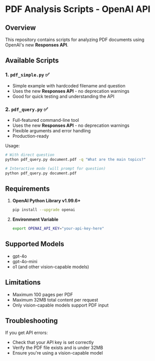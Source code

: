 # PDF Analysis Scripts - OpenAI API

## Overview
This repository contains scripts for analyzing PDF documents using OpenAI's new **Responses API**.

## Available Scripts

### 1. `pdf_simple.py` ✅
- Simple example with hardcoded filename and question
- Uses the new **Responses API** - no deprecation warnings
- Good for quick testing and understanding the API

### 2. `pdf_query.py` ✅
- Full-featured command-line tool
- Uses the new **Responses API** - no deprecation warnings  
- Flexible arguments and error handling
- Production-ready

Usage:
```bash
# With direct question
python pdf_query.py document.pdf -q "What are the main topics?"

# Interactive mode (will prompt for question)
python pdf_query.py document.pdf
```

## Requirements

1. **OpenAI Python Library v1.99.6+**
   ```bash
   pip install --upgrade openai
   ```

2. **Environment Variable**
   ```bash
   export OPENAI_API_KEY="your-api-key-here"
   ```

## Supported Models
- gpt-4o
- gpt-4o-mini
- o1 (and other vision-capable models)

## Limitations
- Maximum 100 pages per PDF
- Maximum 32MB total content per request
- Only vision-capable models support PDF input

## Troubleshooting
If you get API errors:
- Check that your API key is set correctly
- Verify the PDF file exists and is under 32MB
- Ensure you're using a vision-capable model